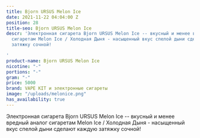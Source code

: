 ```yaml
---
title: Bjorn URSUS Melon Ice
date: 2021-11-22 04:04:00 Z
position: 28
title-seo: Bjorn URSUS Melon Ice
descr: 'Электронная сигарета Bjorn URSUS Melon Ice -- вкусный и менее вредный аналог
  сигаретам Melon Ice / Холодная Дыня - насыщенный вкус спелой дыни сделают каждую
  затяжку сочной!

'
product-name: Bjorn URSUS Melon Ice
nicotine: "-"
portions: "-"
gram: "-"
price: 5000
brand: VAPE KIT и электронные сигареты
image: "/uploads/melonice.png"
has_availability: true
---
```


Электронная сигарета Bjorn URSUS Melon Ice -- вкусный и менее вредный аналог сигаретам Melon Ice / Холодная Дыня - насыщенный вкус спелой дыни сделают каждую затяжку сочной!
